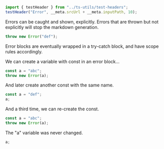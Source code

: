 ```ts eval --out=md --hide
import { testHeader } from "../ts-utils/test-headers";
testHeader("Error", __meta.srcUrl + __meta.inputPath, 10);
```

Errors can be caught and shown, explicitly. Errors that are thrown but not explicitly will stop the markdown generation.

```ts eval --error --meta
throw new Error("def");
```

Error blocks are eventually wrapped in a try-catch block, and have scope rules accordingly.

We can create a variable with const in an error block...

```ts eval --error
const a = "abc";
throw new Error(a);
```

And later create another const with the same name.

```ts eval
const a = "def";
a;
```

And a third time, we can re-create the const.

```ts eval --error
const a = "abc";
throw new Error(a);
```

The "a" variable was never changed.

```ts eval
a;
```
